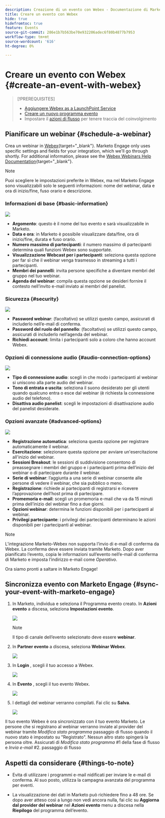 ```yaml
---
description: Creazione di un evento con Webex - Documentazione di Marketo - Documentazione del prodotto
title: Creare un evento con Webex
hide: true
hidefromtoc: true
feature: Events
source-git-commit: 286e1b7b563be70e932206adec6f80b4877b7953
workflow-type: tm+mt
source-wordcount: '616'
ht-degree: 0%

---
```


# Creare un evento con Webex {#create-an-event-with-webex}

>[!PREREQUISITES]
>
>* [Aggiungere Webex as a LaunchPoint Service](/help/marketo/product-docs/administration/additional-integrations/add-webex-as-a-launchpoint-service.md)
>* [Creare un nuovo programma evento](/help/marketo/product-docs/demand-generation/events/understanding-events/create-a-new-event-program.md)
>* Impostare il [azioni di flusso](/help/marketo/product-docs/core-marketo-concepts/smart-campaigns/flow-actions/add-a-flow-step-to-a-smart-campaign.md) per tenere traccia del coinvolgimento

## Pianificare un webinar {#schedule-a-webinar}

Crea un webinar in [Webex](https://www.webex.com/){target="_blank"}. Marketo Engage only uses specific settings and fields for your integration, which we'll go through shortly. For additional information, please see the [Webex Webinars Help Documentation](https://help.webex.com/en-us/landing/ld-7srxjs-WebexWebinars/Webex-Webinars){target="_blank"}.

>[!NOTE]
>
>Puoi scegliere le impostazioni preferite in Webex, ma nel Marketo Engage sono visualizzabili solo le seguenti informazioni: nome del webinar, data e ora di inizio/fine, fuso orario e descrizione.

### Informazioni di base {#basic-information}

![](assets/create-an-event-with-webex-1.png)

* **Argomento**: questo è il nome del tuo evento e sarà visualizzabile in Marketo.
* **Data e ora**: in Marketo è possibile visualizzare data/fine, ora di inizio/fine, durata e fuso orario.
* **Numero massimo di partecipanti**: il numero massimo di partecipanti determina quali funzioni Webex sono supportate.
* **Visualizzazione Webcast per i partecipanti**: seleziona questa opzione per far sì che il webinar venga trasmesso in streaming a tutti i partecipanti.
* **Membri dei pannelli**: invita persone specifiche a diventare membri del gruppo nel tuo webinar.
* **Agenda del webinar**: compila questa opzione se desideri fornire il contesto nell’invito e-mail inviato ai membri del panelist.

### Sicurezza {#security}

![](assets/create-an-event-with-webex-2.png)

* **Password webinar**: (facoltativo) se utilizzi questo campo, assicurati di includerlo nell’e-mail di conferma.
* **Password del ruolo del pannello**: (facoltativo) se utilizzi questo campo, assicurati di includerlo nell’agenda del webinar.
* **Richiedi account**: limita i partecipanti solo a coloro che hanno account Webex.

### Opzioni di connessione audio {#audio-connection-options}

![](assets/create-an-event-with-webex-3.png)

* **Tipo di connessione audio**: scegli in che modo i partecipanti al webinar si uniscono alla parte audio del webinar.
* **Tono di entrata e uscita**: seleziona il suono desiderato per gli utenti quando qualcuno entra o esce dal webinar (è richiesta la connessione audio del telefono).
* **Disattiva audio panelist**: scegli le impostazioni di disattivazione audio del panelist desiderate.

### Opzioni avanzate {#advanced-options}

![](assets/create-an-event-with-webex-4.png)

* **Registrazione automatica**: seleziona questa opzione per registrare automaticamente il webinar.
* **Esercitazione**: selezionare questa opzione per avviare un&#39;esercitazione all&#39;inizio del webinar.
* **Sessioni Breakout**: le sessioni di suddivisione consentono di preassegnare i membri del gruppo e i partecipanti prima dell’inizio del webinar o di partecipare durante il webinar.
* **Serie di webinar**: l’aggiunta a una serie di webinar consente alle persone di vedere il webinar, che sia pubblico o meno.
* **Registrazione**: richiede ai partecipanti di registrarsi e ricevere l’approvazione dell’host prima di partecipare.
* **Promemoria e-mail**: scegli un promemoria e-mail che va da 15 minuti prima dell’inizio del webinar fino a due giorni.
* **Opzioni webinar**: determina le funzioni disponibili per i partecipanti al webinar.
* **Privilegi partecipante**: i privilegi dei partecipanti determinano le azioni disponibili per i partecipanti al webinar.

>[!NOTE]
>
>L’integrazione Marketo-Webex non supporta l’invio di e-mail di conferma da Webex. La conferma deve essere inviata tramite Marketo. Dopo aver pianificato l’evento, copia le informazioni sull’evento nell’e-mail di conferma di Marketo e imposta l’indirizzo e-mail come _Operativo_.

Ora siamo pronti a saltare in Marketo Engage!

## Sincronizza evento con Marketo Engage {#sync-your-event-with-marketo-engage}

1. In Marketo, individua e seleziona il Programma evento creato. In **Azioni evento** a discesa, seleziona **Impostazioni evento**.

   ![](assets/create-an-event-with-webex-5.png)

   >[!NOTE]
   >
   >Il tipo di canale dell’evento selezionato deve essere **webinar**.

1. In **Partner evento** a discesa, seleziona **Webinar Webex**.

   ![](assets/create-an-event-with-webex-6.png)

1. In **Login** , scegli il tuo accesso a Webex.

   ![](assets/create-an-event-with-webex-7.png)

1. In **Evento** , scegli il tuo evento Webex.

   ![](assets/create-an-event-with-webex-8.png)

1. I dettagli del webinar verranno compilati. Fai clic su **Salva**.

   ![](assets/create-an-event-with-webex-9.png)

Il tuo evento Webex è ora sincronizzato con il tuo evento Marketo. Le persone che si registrano al webinar verranno inviate al provider del webinar tramite _Modifica stato programma_ passaggio di flusso quando il nuovo stato è impostato su &quot;Registrato&quot;. Nessun altro stato spingerà la persona oltre. Assicurati di _Modifica stato programma_ #1 della fase di flusso e _Invia e-mail_ #2. passaggio di flusso

## Aspetti da considerare {#things-to-note}

* Evita di utilizzare i programmi e-mail nidificati per inviare le e-mail di conferma. Al suo posto, utilizza la campagna avanzata del programma per eventi.

* La visualizzazione dei dati in Marketo può richiedere fino a 48 ore. Se dopo aver atteso così a lungo non vedi ancora nulla, fai clic su **Aggiorna dal provider del webinar** nel **Azioni evento** menu a discesa nella **Riepilogo** del programma dell’evento.
